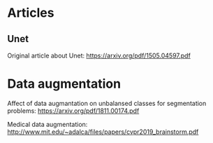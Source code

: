 # Articles

## Unet
Original article about Unet: https://arxiv.org/pdf/1505.04597.pdf

# Data augmentation
Affect of data augmantation on unbalansed classes for segmentation problems: https://arxiv.org/pdf/1811.00174.pdf

Medical data augmentation: http://www.mit.edu/~adalca/files/papers/cvpr2019_brainstorm.pdf
